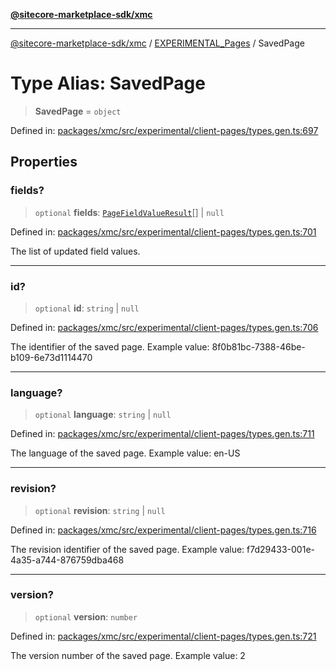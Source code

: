 [**@sitecore-marketplace-sdk/xmc**](../../../../README.md)

***

[@sitecore-marketplace-sdk/xmc](../../../../README.md) / [EXPERIMENTAL\_Pages](../README.md) / SavedPage

# Type Alias: SavedPage

> **SavedPage** = `object`

Defined in: [packages/xmc/src/experimental/client-pages/types.gen.ts:697](https://github.com/Sitecore/marketplace-sdk/blob/main/packages/xmc/src/experimental/client-pages/types.gen.ts#L697)

## Properties

### fields?

> `optional` **fields**: [`PageFieldValueResult`](PageFieldValueResult.md)[] \| `null`

Defined in: [packages/xmc/src/experimental/client-pages/types.gen.ts:701](https://github.com/Sitecore/marketplace-sdk/blob/main/packages/xmc/src/experimental/client-pages/types.gen.ts#L701)

The list of updated field values.

***

### id?

> `optional` **id**: `string` \| `null`

Defined in: [packages/xmc/src/experimental/client-pages/types.gen.ts:706](https://github.com/Sitecore/marketplace-sdk/blob/main/packages/xmc/src/experimental/client-pages/types.gen.ts#L706)

The identifier of the saved page.
Example value: 8f0b81bc-7388-46be-b109-6e73d1114470

***

### language?

> `optional` **language**: `string` \| `null`

Defined in: [packages/xmc/src/experimental/client-pages/types.gen.ts:711](https://github.com/Sitecore/marketplace-sdk/blob/main/packages/xmc/src/experimental/client-pages/types.gen.ts#L711)

The language of the saved page.
Example value: en-US

***

### revision?

> `optional` **revision**: `string` \| `null`

Defined in: [packages/xmc/src/experimental/client-pages/types.gen.ts:716](https://github.com/Sitecore/marketplace-sdk/blob/main/packages/xmc/src/experimental/client-pages/types.gen.ts#L716)

The revision identifier of the saved page.
Example value: f7d29433-001e-4a35-a744-876759dba468

***

### version?

> `optional` **version**: `number`

Defined in: [packages/xmc/src/experimental/client-pages/types.gen.ts:721](https://github.com/Sitecore/marketplace-sdk/blob/main/packages/xmc/src/experimental/client-pages/types.gen.ts#L721)

The version number of the saved page.
Example value: 2
